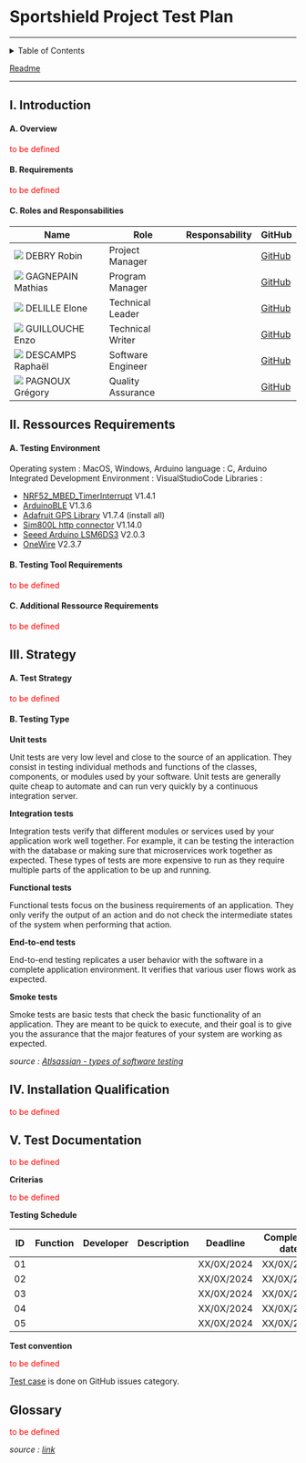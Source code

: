 # Sportshield Project Test Plan

---

<details>
<summary>Table of Contents</summary>

- [Sportshield Project Test Plan](#sportshield-project-test-plan)
  - [I. Introduction](#i-introduction)
      - [A. Overview](#a-overview)
      - [B. Requirements](#b-requirements)
      - [C. Roles and Responsabilities](#c-roles-and-responsabilities)
  - [II. Ressources Requirements](#ii-ressources-requirements)
      - [A. Testing Environment](#a-testing-environment)
      - [B. Testing Tool Requirements](#b-testing-tool-requirements)
      - [C. Additional Ressource Requirements](#c-additional-ressource-requirements)
  - [III. Strategy](#iii-strategy)
      - [A. Test Strategy](#a-test-strategy)
      - [B. Testing Type](#b-testing-type)
  - [IV. Installation Qualification](#iv-installation-qualification)
  - [V. Test Documentation](#v-test-documentation)
  - [Glossary](#glossary)

</details>

[Readme](https://github.com/algosup/2023-2024-project-4-sportshield-team-2/blob/main/README.md)

---

## I. Introduction

#### A. Overview

<span style="color:red">to be defined</span>

#### B. Requirements

<span style="color:red">to be defined</span>

#### C. Roles and Responsabilities

| Name | Role | Responsability | GitHub |
|---|---|---|---|
| <img src="https://ca.slack-edge.com/T06NA42V4FN-U06MT3ZEBP1-g8dddf3c594e-64"> DEBRY Robin | Project Manager |  | [GitHub](https://github.com/robin-debry) |
| <img src="https://ca.slack-edge.com/T06NA42V4FN-U06NA4GBKTN-g7986289d5c2-64"> GAGNEPAIN Mathias | Program Manager |  | [GitHub](https://github.com/MathiasGagnepain) |
| <img src="https://ca.slack-edge.com/T06NA42V4FN-U06NWDSQ38Q-gd0f64565afd-64"> DELILLE Elone | Technical Leader |  | [GitHub](https://github.com/HiNett) |
| <img src="https://ca.slack-edge.com/T06NA42V4FN-U06N7LH3KB4-g20f42d2a13d-64"> GUILLOUCHE Enzo | Technical Writer |  | [GitHub](https://github.com/EnzoGuillouche) |
| <img src="https://ca.slack-edge.com/T06NA42V4FN-U06N7H57DA7-g10c7c642461-64"> DESCAMPS Raphaël | Software Engineer |  | [GitHub](https://github.com/Raphaeldcp) |
| <img src="https://ca.slack-edge.com/T06NA42V4FN-U06N11QLUDU-g83dc41ed93a-64"> PAGNOUX Grégory | Quality Assurance |  | [GitHub](https://github.com/Gregory-Pagnoux) |

## II. Ressources Requirements

#### A. Testing Environment

Operating system : MacOS, Windows, Arduino
language : C, Arduino
Integrated Development Environment : VisualStudioCode
Libraries :
- [NRF52_MBED_TimerInterrupt](https://github.com/khoih-prog/NRF52_MBED_TimerInterrupt) V1.4.1
- [ArduinoBLE](https://www.arduino.cc/reference/en/libraries/arduinoble/) V1.3.6
- [Adafruit GPS Library](https://www.arduino.cc/reference/en/libraries/adafruit-gps-library/) V1.7.4 (install all)
- [Sim800L http connector](https://www.arduino.cc/reference/en/libraries/sim800l-http-connector/) V1.14.0
- [Seeed Arduino LSM6DS3](https://www.arduino.cc/reference/en/libraries/seeed-arduino-lsm6ds3/) V2.0.3
- [OneWire](https://github.com/PaulStoffregen/OneWire) V2.3.7

#### B. Testing Tool Requirements

<span style="color:red">to be defined</span>

#### C. Additional Ressource Requirements

<span style="color:red">to be defined</span>

## III. Strategy

#### A. Test Strategy

<span style="color:red">to be defined</span>

#### B. Testing Type

**Unit tests**

Unit tests are very low level and close to the source of an application. They consist in testing individual methods and functions of the classes, components, or modules used by your software. Unit tests are generally quite cheap to automate and can run very quickly by a continuous integration server.

**Integration tests**

Integration tests verify that different modules or services used by your application work well together. For example, it can be testing the interaction with the database or making sure that microservices work together as expected. These types of tests are more expensive to run as they require multiple parts of the application to be up and running.

**Functional tests**

Functional tests focus on the business requirements of an application. They only verify the output of an action and do not check the intermediate states of the system when performing that action.

**End-to-end tests**

End-to-end testing replicates a user behavior with the software in a complete application environment. It verifies that various user flows work as expected.

**Smoke tests**

Smoke tests are basic tests that check the basic functionality of an application. They are meant to be quick to execute, and their goal is to give you the assurance that the major features of your system are working as expected.

*source : [Atlsassian - types of software testing](https://www.atlassian.com/continuous-delivery/software-testing/types-of-software-testing)*

## IV. Installation Qualification

<span style="color:red">to be defined</span>

## V. Test Documentation

<span style="color:red">to be defined</span>

**Criterias**

<span style="color:red">to be defined</span>

**Testing Schedule**

| ID | Function | Developer | Description | Deadline | Completion date |
| - | - | - | - | - | - |
| 01 |  |  |  | XX/0X/2024 | XX/0X/2024 |
| 02 |  |  |  | XX/0X/2024 | XX/0X/2024 |
| 03 |  |  |  | XX/0X/2024 | XX/0X/2024 |
| 04 |  |  |  | XX/0X/2024 | XX/0X/2024 |
| 05 |  |  |  | XX/0X/2024 | XX/0X/2024 |

**Test convention**

<span style="color:red">to be defined</span>

[Test case](https://github.com/algosup/2023-2024-project-4-sportshield-team-2/issues) is done on GitHub issues category.

## Glossary

<span style="color:red">to be defined</span>

*source : [link]()*